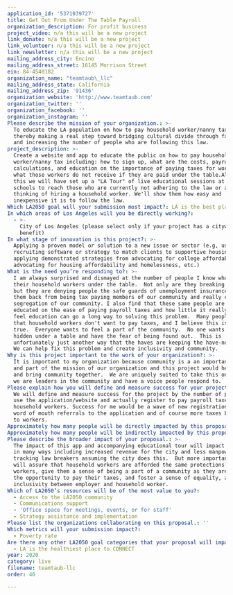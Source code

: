```yaml
---
application_id: '5371039727'
title: Get Out From Under The Table Payroll
organization_description: For profit business
project_video: n/a this will be a new project
link_donate: n/a this will be a new project
link_volunteer: n/a this will be a new project
link_newsletter: n/a this will be a new project
mailing_address_city: Encino
mailing_address_street: 16145 Morrison Street
ein: 84-4540182
organization_name: "teamtaub\_llc"
mailing_address_state: California
mailing_address_zip: '91436'
organization_website: 'http://www.teamtaub.com'
organization_twitter: ''
organization_facebook: ''
organization_instagram: ''
Please describe the mission of your organization.: >-
  To educate the LA population on how to pay household worker/nanny tax and
  thereby making a real step toward bridging cultural divide through fair pay
  and increasing the number of people who are following this law.
project_description: >-
  Create a website and app to educate the public on how to pay household
  worker/nanny tax including: how to sign up, what are the costs, payroll
  calculations, and education on the importance of paying taxes for workers and
  what those workers do not receive if they are paid under the table.Along with
  this we will have set up a "LA Tour" of live educational sessions at local
  schools to reach those who are currently not adhering to the law or are
  thinking of hiring a household worker. We'll show them how easy and
  inexpensive it is to follow the law.
Which LA2050 goal will your submission most impact?: LA is the best place to LIVE
In which areas of Los Angeles will you be directly working?:
  - >-
    City of Los Angeles (please select only if your project has a citywide
    benefit)
In what stage of innovation is this project?: >-
  Applying a proven model or solution to a new issue or sector (e.g, using a job
  recruiting software or strategy to match clients to supportive housing sites,
  applying demonstrated strategies from advocating for college affordability to
  advocating for housing affordability and homelessness, etc.)
What is the need you’re responding to?: >-
  I am always surprised and dismayed at the number of people I know who pay
  their household workers under the table.  Not only are they breaking the law,
  but they are denying people the safe guards of unemployment insurance, holding
  them back from being tax paying members of our community and really creating a
  segregation of our community. I also find that these same people are not
  educated on the ease of paying payroll taxes and how little it really costs. I
  feel education can go a long way to solving this problem.  Many people say
  that household workers don't want to pay taxes, and I believe this is not
  true.  Everyone wants to feel a part of the community.  No one wants to be
  hidden under a table and have the fear of being found out.  This is
  unfortunately just another way that the haves are keeping the have-nots down.
  We can help fix this problem and create inclusivity and community.
Why is this project important to the work of your organization?: >-
  It is important to my organization because community is a an important value
  and part of the mission of our organization and this project would help build
  and bring community together.  We are uniquely suited to take this on because
  we are leaders in the community and have a voice people respond to.
Please explain how you will define and measure success for your project.: >-
  We will define and measure success for the project by the number of people who
  use the application/website and actually register to pay payroll taxes for
  household workers. Success for me would be a wave of new registrations and a
  word of mouth referrals to the application and of course more taxes being paid
  to workers.
Approximately how many people will be directly impacted by this proposal?: '100000'
Approximately how many people will be indirectly impacted by this proposal?: '10000000'
Please describe the broader impact of your proposal.: >-
  The impact of this app and accompanying educational tour will impact the city
  in many ways including increased revenue for the city and less manpower for
  tracking law breakers assuming the city does this.  But more importantly, it
  will assure that household workers are afforded the same protections as other
  workers, give them a sense of being a part of a community as they are given
  the opportunity to pay their taxes, and foster a sense of equality, and
  inclusivity between employer and household worker.
Which of LA2050’s resources will be of the most value to you?:
  - Access to the LA2050 community
  - Communications support
  - 'Office space for meetings, events, or for staff'
  - Strategy assistance and implementation
Please list the organizations collaborating on this proposal.: ''
Which metrics will your submission impact?:
  - Poverty rate
Are there any other LA2050 goal categories that your proposal will impact?:
  - LA is the healthiest place to CONNECT
year: 2020
category: live
filename: teamtaub-llc
order: 46

---
```

